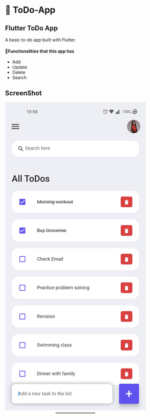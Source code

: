 # 💛 ToDo-App
##  Flutter ToDo App
A basic to-do app built with Flutter. 
#### 📌Functionalities that this app has
- Add
- Update
- Delete
- Search

## ScreenShot
![Screenshot](https://github.com/nt044/ToDo-App/blob/main/ToDo%20ScreenShot.jpg)

